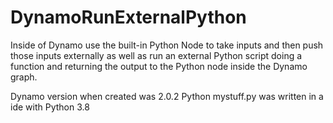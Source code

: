 # DynamoRunExternalPython
Inside of Dynamo use the built-in Python Node to take inputs and then push those inputs externally as well as run an external Python script doing a function and returning the output to the Python node inside the Dynamo graph. 

Dynamo version when created was 2.0.2
Python mystuff.py was written in a ide with Python 3.8
